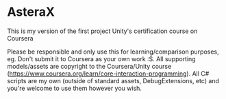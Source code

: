 # AsteraX
This is my version of the first project Unity's certification course on Coursera

Please be responsible and only use this for learning/comparison purposes, eg. Don't submit it to Coursera as your own work :S. All supporting models/assets are copyright to the Coursera/Unity course (https://www.coursera.org/learn/core-interaction-programming). All C# scripts are my own (outside of standard assets, DebugExtensions, etc) and you're welcome to use them however you wish.
